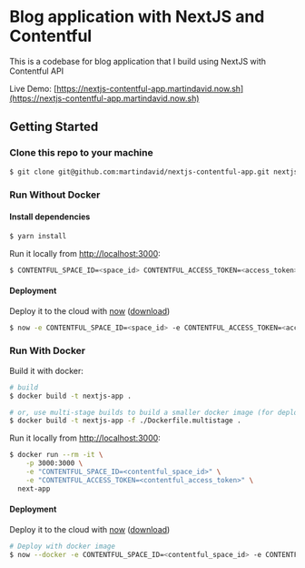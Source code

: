 # Blog application with NextJS and Contentful

This is a codebase for blog application that I build using NextJS with Contentful API

Live Demo: [https://nextjs-contentful-app.martindavid.now.sh](https://nextjs-contentful-app.martindavid.now.sh)

## Getting Started

### Clone this repo to your machine

```bash
$ git clone git@github.com:martindavid/nextjs-contentful-app.git nextjs-app
```


### Run Without Docker

#### Install dependencies

```bash
$ yarn install
```

Run it locally from [http://localhost:3000](http://localhost:3000):

```bash
$ CONTENTFUL_SPACE_ID=<space_id> CONTENTFUL_ACCESS_TOKEN=<access_token> yarn run dev
```

#### Deployment

Deploy it to the cloud with [now](https://zeit.co/now) ([download](https://zeit.co/download))

```bash
$ now -e CONTENTFUL_SPACE_ID=<space_id> -e CONTENTFUL_ACCESS_TOKEN=<access_token>
```

### Run With Docker

Build it with docker:

```bash
# build
$ docker build -t nextjs-app .

# or, use multi-stage builds to build a smaller docker image (for deployment to production)
$ docker build -t nextjs-app -f ./Dockerfile.multistage .
```

Run it locally from [http://localhost:3000](http://localhost:3000):

```bash
$ docker run --rm -it \
    -p 3000:3000 \
    -e "CONTENTFUL_SPACE_ID=<contentful_space_id>" \
    -e "CONTENTFUL_ACCESS_TOKEN=<contentful_access_token>" \
  next-app
```

#### Deployment

Deploy it to the cloud with [now](https://zeit.co/now) ([download](https://zeit.co/download))

```bash
# Deploy with docker image
$ now --docker -e CONTENTFUL_SPACE_ID=<contentful_space_id> -e CONTENTFUL_ACCESS_TOKEN=<contentful_access_token>
```
